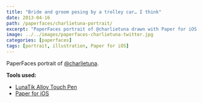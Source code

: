 ```yaml
---
title: "Bride and groom posing by a trolley car… I think"
date: 2013-04-16
path: /paperfaces/charlietuna-portrait/
excerpt: "PaperFaces portrait of @charlietuna drawn with Paper for iOS on an iPad."
image: ../../images/paperfaces-charlietuna-twitter.jpg
categories: [paperfaces]
tags: [portrait, illustration, Paper for iOS]
---
```


PaperFaces portrait of [@charlietuna](https://twitter.com/charlietuna).

**Tools used:**

- [LunaTik Alloy Touch Pen](https://www.amazon.com/gp/product/B00821TR7G/ref=as_li_ss_tl?ie=UTF8&tag=mademist-20&linkCode=as2&camp=1789&creative=390957&creativeASIN=B00821TR7G)
- [Paper for iOS](https://paper.bywetransfer.com/)
